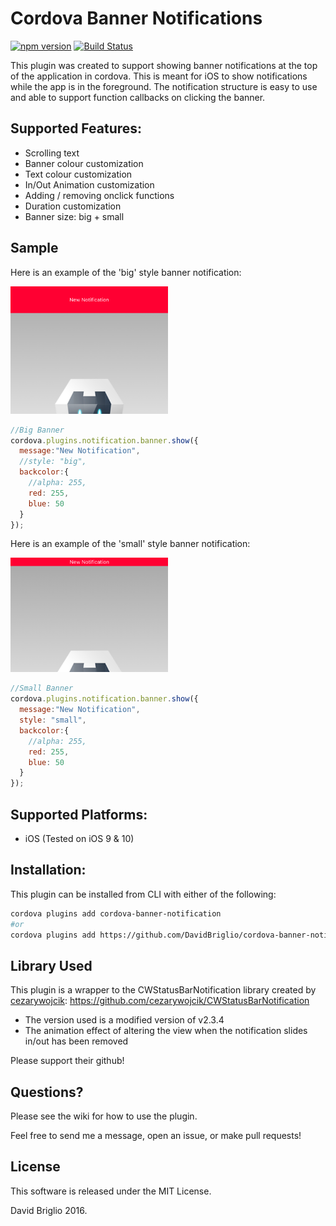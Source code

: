 # Cordova Banner Notifications
[![npm version](https://badge.fury.io/js/cordova-banner-notification.svg)](https://badge.fury.io/js/cordova-banner-notification) [![Build Status](https://travis-ci.org/DavidBriglio/cordova-banner-notification.svg?branch=master)](https://travis-ci.org/DavidBriglio/cordova-banner-notification)

This plugin was created to support showing banner notifications at the top of the application in cordova. This is meant for iOS to show notifications while the app is in the foreground. The notification structure is easy to use and able to support function callbacks on clicking the banner.

## Supported Features:
- Scrolling text
- Banner colour customization
- Text colour customization
- In/Out Animation customization
- Adding / removing onclick functions
- Duration customization
- Banner size: big + small

## Sample

Here is an example of the 'big' style banner notification:

<img src="https://github.com/DavidBriglio/cordova-banner-notification/blob/master/sample/LargeNotificationSample.png" width="50%"/>

```javascript
//Big Banner
cordova.plugins.notification.banner.show({
  message:"New Notification",
  //style: "big",
  backcolor:{
    //alpha: 255,
    red: 255,
    blue: 50
  }
});
```



Here is an example of the 'small' style banner notification:

<img src="https://github.com/DavidBriglio/cordova-banner-notification/blob/master/sample/SmallNotificationSample.png" width="50%"/>

```javascript
//Small Banner
cordova.plugins.notification.banner.show({
  message:"New Notification",
  style: "small",
  backcolor:{
    //alpha: 255,
    red: 255,
    blue: 50
  }
});
```



## Supported Platforms:
- iOS (Tested on iOS 9 & 10)

## Installation:
This plugin can be installed from CLI with either of the following:

```bash
cordova plugins add cordova-banner-notification
#or
cordova plugins add https://github.com/DavidBriglio/cordova-banner-notification
```

## Library Used
This plugin is a wrapper to the CWStatusBarNotification library created by [cezarywojcik](https://github.com/cezarywojcik):
https://github.com/cezarywojcik/CWStatusBarNotification

- The version used is a modified version of v2.3.4
- The animation effect of altering the view when the notification slides in/out has been removed

Please support their github!

## Questions?
Please see the wiki for how to use the plugin.

Feel free to send me a message, open an issue, or make pull requests!


## License

This software is released under the MIT License.

David Briglio 2016.
